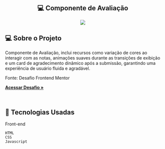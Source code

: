 <h2 align="center"> 💻 Componente de Avaliação</h2> 

<p align="center">
  

  <img max-width="auto" height="auto"  src="https://github.com/user-attachments/assets/a43087aa-6ca6-43d0-ab8c-be82d44c08f9">


</p> 

## 💻  Sobre o Projeto
Componente de Avaliação, inclui recursos como variação de cores ao interagir com as notas, animações suaves durante as transições de exibição 
e um card de agradecimento dinâmico após a submissão, garantindo uma experiência de usuário fluida e agradável.

Fonte: Desafio Frontend Mentor

<a href="https://sara01romao.github.io/componente-de-avaliacao-html-css-javascript/" target="_blank"><strong>Acessar Desafio »</strong></a>

<br>



## :rocket: Tecnologias Usadas


Front-end 
```
HTML
CSS
Javascript
```


